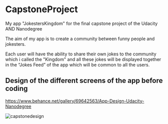# CapstoneProject
My app "JokestersKingdom" for the final capstone project of the Udacity AND Nanodegree

The aim of my app is to create a community between funny people and jokesters.

Each user will have the ability to share their own jokes to the community which i called the
"Kingdom" and all these jokes will be displayed together in the “Jokes Feed” of the app
which will be common to aII the users.

## Design of the different screens of the app before coding

https://www.behance.net/gallery/69642563/App-Design-Udacity-Nanodegree

![capstonedesign](https://user-images.githubusercontent.com/10677178/44920227-ab1ab800-ad3f-11e8-947d-02004c5fe489.png)
